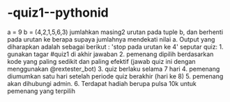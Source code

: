 # -quiz1--pythonid
a = 9 b = (4,2,1,5,6,3)  jumlahkan masing2 urutan pada tuple b, dan berhenti pada urutan ke berapa supaya jumlahnya mendekati nilai a. Output yang diharapkan adalah sebagai berikut : 'stop pada urutan ke 4'  seputar quiz: 1. gunakan tagar #quiz1 di akhir jawaban 2. pemenang dipilih berdasarkan kode yang paling sedikit dan paling efektif (jawab quiz ini dengan menggunakan @rextester_bot) 3. quiz berlaku selama 7 hari 4. pemenang diumumkan satu hari setelah periode quiz berakhir (hari ke 8) 5. pemenang akan dihubungi admin.  6. Terdapat hadiah berupa pulsa 10k untuk pemenang yang terpilih
